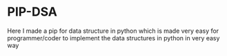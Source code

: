 # PIP-DSA
Here I made a pip for data structure in python which is made very easy for programmer/coder to implement the data structures in python in very easy way
